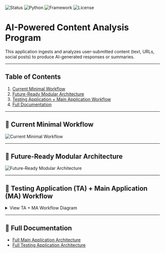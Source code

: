 ![Status](https://img.shields.io/badge/status-active-brightgreen)
![Python](https://img.shields.io/badge/python-3.10+-blue?logo=python)
![Framework](https://img.shields.io/badge/framework-django%20%7C%20CrewAI-green)
![License](https://img.shields.io/badge/license-MIT-lightgrey)

# AI-Powered Content Analysis Program

This application ingests and analyzes user-submitted content (text, URLs, social posts) to produce AI-generated responses or summaries.

---

## Table of Contents
1. [Current Minimal Workflow](#-current-minimal-workflow)
2. [Future-Ready Modular Architecture](#-future-ready-modular-architecture)
3. [Testing Application + Main Application Workflow](#-testing-application-ta--main-application-ma-workflow)
4. [Full Documentation](#-full-documentation)

---

## 🔹 Current Minimal Workflow

![Current Minimal Workflow](docs/Comment_Response_Minimal_Work_Flow.png)

---

## 🔹 Future-Ready Modular Architecture

![Future-Ready Modular Architecture](docs/Comment_Response_Future_Work_Flow.png)

---

## 🔹 Testing Application (TA) + Main Application (MA) Workflow

<details>
<summary>View TA + MA Workflow Diagram</summary>

```mermaid
graph TD

    %% Testing Application
    subgraph TA [Testing Application (TA)]
        A1[Test Orchestration<br><i>Schedules & triggers tests</i>]
        A2[Input Generator<br><i>LLM generates inputs & edge cases</i>]
        A3[Validation Engine<br><i>Rule-based + LLM semantic checks</i>]
        A4[Reporting & History<br><i>Stores results & dashboards</i>]
    end

    %% Main Application
    subgraph MA [Main Application (MA)]
        B1[Input Module<br><i>Django/React UI</i>]
        B2[Processing/Fetcher<br><i>Validates & parses input</i>]
        B3[AI Analysis Module<br><i>CrewAI agents (topic detection, fact check, response gen)</i>]
        B4[Output Module<br><i>Returns JSON + user output</i>]
    end

    %% Flow
    A1 --> A2
    A2 -->|Generates test cases| B1
    B1 --> B2 --> B3 --> B4
    B4 -->|Collects output| A3
    A3 -->|Logs pass/fail + metrics| A4

    %% Optional CI/CD
    subgraph CI [CI/CD Pipeline]
        C1[Deploy Trigger]
    end

    C1 -->|Triggers test run| A1

    %% Classes
    classDef ta fill:#e0f7fa,stroke:#006064,stroke-width:2px;
    classDef ma fill:#fff3e0,stroke:#bf360c,stroke-width:2px;
    class A1,A2,A3,A4 ta;
    class B1,B2,B3,B4 ma;
```
</details>

---

## 🔹 Full Documentation

- [Full Main Application Architecture](docs/ARCHITECTURE.md)
- [Full Testing Application Architecture](docs/TESTING_ARCHITECTURE.md)

